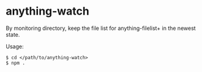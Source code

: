 anything-watch
==============

By monitoring directory, keep the file list for anything-filelist+ in the newest state.

Usage:

    $ cd </path/to/anything-watch>
    $ npm .
